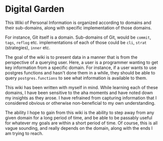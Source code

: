 
# Digital Garden

This Wiki of Personal Information is organized according to domains and their
sub-domains, along with specific implementation of those domains.

For instance, Git itself is a domain. Sub-domains of Git, would be `commit`,
`tags`, `reflog` etc. implementations of each of those could be `cli`, `strat`
(strategies), `inner` etc.

The goal of the wiki is to present data in a manner that is from the perspective
of a querying user. Here, a user is a programmer wanting to get key information
from a specific domain. For instance, if a user wants to use postgres functions
and hasn't done them in a while, they should be able to query
`postgres.functions` to see what information is available to them.

This wiki has been written with myself in mind. While learning each of these
domains, I have been sensitive to the aha moments and have noted down my
insights as they arose. I have refrained from capturing information that I
considered obvious or otherwise non-beneficial to my own understanding.

The ability I hope to gain from this wiki is the ability to step away from any
given domain for a long period of time, and be able to be passably useful for
whatever my goals are within a short period of time. Of course, this is all
vague sounding, and really depends on the domain, along with the ends I am
trying to reach.
